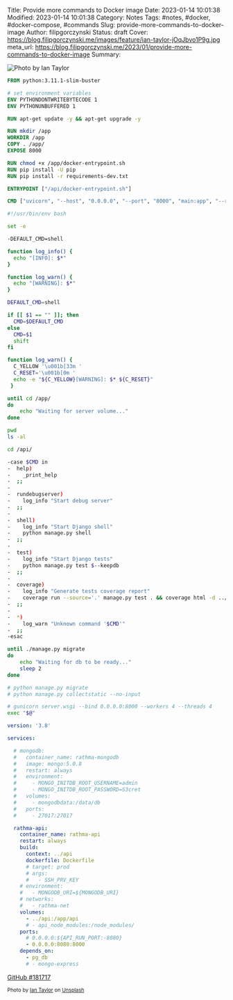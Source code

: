 Title: Provide more commands to Docker image
Date: 2023-01-14 10:01:38
Modified: 2023-01-14 10:01:38
Category: Notes
Tags: #notes, #docker, #docker-compose, #commands
Slug: provide-more-commands-to-docker-image
Author: filipgorczynski
Status: draft
Cover: https://blog.filipgorczynski.me/images/feature/ian-taylor-jOqJbvo1P9g.jpg
meta_url: https://blog.filipgorczynski.me/2023/01/provide-more-commands-to-docker-image
Summary: 

![Photo by Ian Taylor](https://blog.filipgorczynski.me/images/feature/ian-taylor-jOqJbvo1P9g.jpg)

```Dockerfile
FROM python:3.11.1-slim-buster

# set environment variables
ENV PYTHONDONTWRITEBYTECODE 1
ENV PYTHONUNBUFFERED 1

RUN apt-get update -y && apt-get upgrade -y

RUN mkdir /app
WORKDIR /app
COPY . /app/
EXPOSE 8000

RUN chmod +x /app/docker-entrypoint.sh
RUN pip install -U pip
RUN pip install -r requirements-dev.txt

ENTRYPOINT ["/api/docker-entrypoint.sh"]

CMD ["uvicorn", "--host", "0.0.0.0", "--port", "8000", "main:app", "--reload"]

```

```bash
#!/usr/bin/env bash

set -e

-DEFAULT_CMD=shell

function log_info() {
  echo "[INFO]: $*"
}

function log_warn() {
  echo "[WARNING]: $*"
}

DEFAULT_CMD=shell

if [[ $1 == "" ]]; then
  CMD=$DEFAULT_CMD
else
  CMD=$1
  shift
fi

function log_warn() {
  C_YELLOW '\u001b[33m '
  C_RESET='\u001b[0m '
  echo -e "${C_YELLOW}[WARNING]: $* ${C_RESET}"
 }

until cd /app/
do
    echo "Waiting for server volume..."
done

pwd
ls -al

cd /api/

-case $CMD in
-  help)
-    _print_help
-  ;;
-
-  rundebugserver)
-    log_info "Start debug server"
-  ;;
-
-  shell)
-    log_info "Start Django shell"
-    python manage.py shell
-  ;;
-
-  test)
-    log_info "Start Django tests"
-    python manage.py test $--keepdb
-  ;;
-
-  coverage)
-    log_info "Generate tests coverage report"
-    coverage run --source='.' manage.py test . && coverage html -d ../htmlcov
-  ;;
-
-  *)
-    log_warn "Unknown command '$CMD'"
-  ;;
-esac

until ./manage.py migrate
do
    echo "Waiting for db to be ready..."
    sleep 2
done

# python manage.py migrate
# python manage.py collectstatic --no-input

# gunicorn server.wsgi --bind 0.0.0.0:8000 --workers 4 --threads 4
exec "$@"

```

```yml
version: '3.8'

services:

  # mongodb:
  #   container_name: rathma-mongodb
  #   image: mongo:5.0.8
  #   restart: always
  #   environment:
  #     - MONGO_INITDB_ROOT_USERNAME=admin
  #     - MONGO_INITDB_ROOT_PASSWORD=S3cret
  #   volumes:
  #     - mongodbdata:/data/db
  #   ports:
  #     - 27017:27017

  rathma-api:
    container_name: rathma-api
    restart: always
    build:
      context: ../api
      dockerfile: Dockerfile
      # target: prod
      # args:
      #   - SSH_PRV_KEY
    # environment:
    #   - MONGODB_URI=${MONGODB_URI}
    # networks:
    #   - rathma-net
    volumes:
      - ../api:/app/api
      # - api_node_modules:/node_modules/
    ports:
      # 0.0.0.0:${API_RUN_PORT:-8080}
      - 0.0.0.0:8080:8000
    depends_on:
      - pg_db
      # - mongo-express
```

[GitHub \#181717](https://github.com/filipgorczynski/gorczynski-docker-entrypoints)

<small class="unsplash-reference">
    Photo by <a href="https://unsplash.com/@carrier_lost?utm_source=unsplash&utm_medium=referral&utm_content=creditCopyText">Ian Taylor</a> on <a href="https://unsplash.com/photos/jOqJbvo1P9g?utm_source=unsplash&utm_medium=referral&utm_content=creditCopyText">Unsplash</a>
</small>
